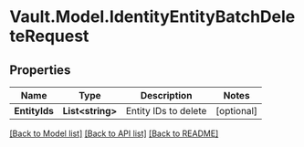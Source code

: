 # Vault.Model.IdentityEntityBatchDeleteRequest

## Properties

Name | Type | Description | Notes
------------ | ------------- | ------------- | -------------
**EntityIds** | **List&lt;string&gt;** | Entity IDs to delete | [optional] 

[[Back to Model list]](../README.md#documentation-for-models) [[Back to API list]](../README.md#documentation-for-api-endpoints) [[Back to README]](../README.md)

